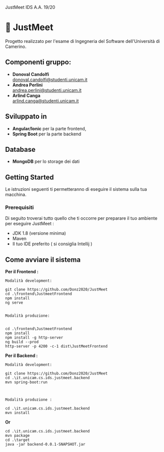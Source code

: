 JustMeet IDS A.A. 19/20

# :ticket: JustMeet
Progetto realizzato per l'esame di Ingegneria del Software dell'Università di Camerino.

## Componenti gruppo:

- **Donoval Candolfi**  
donoval.candolfi@studenti.unicam.it
- **Andrea Perlini**  
andrea.perlini@studenti.unicam.it
- **Arlind Canga**  
arlind.canga@studenti.unicam.it


## Sviluppato in

- **Angular/Ionic** per la parte frontend,
- **Spring Boot** per la parte backend

## Database
- **MongoDB** per lo storage dei dati

## Getting Started

Le istruzioni seguenti ti permetteranno di eseguire il sistema sulla tua macchina.

### Prerequisiti

Di seguito troverai tutto quello che ti occorre per preparare il tuo ambiente per eseguire JustMeet :
- JDK 1.8 (versione minima)
- Maven
- Il tuo IDE preferito ( si consiglia Intellij )

## Come avviare il sistema

**Per il Frontend :**

```
Modalità development:

git clone https://github.com/Donz2020/JustMeet
cd .\frontend\JustmeetFrontend
npm install
ng serve


Modalità produzione:


cd .\frontend\JustmeetFrontend
npm install
npm install -g http-server
ng build --prod
http-server -p 4200 -c-1 dist\JustMeetFrontend

```

**Per il Backend :**

```
Modalità development:

git clone https://github.com/Donz2020/JustMeet
cd .\it.unicam.cs.ids.justmeet.backend
mvn spring-boot:run



Modalità produzione :

cd .\it.unicam.cs.ids.justmeet.backend
mvn install 

```

**Or**

```
cd .\it.unicam.cs.ids.justmeet.backend
mvn package 
cd .\target
java -jar backend-0.0.1-SNAPSHOT.jar

```

